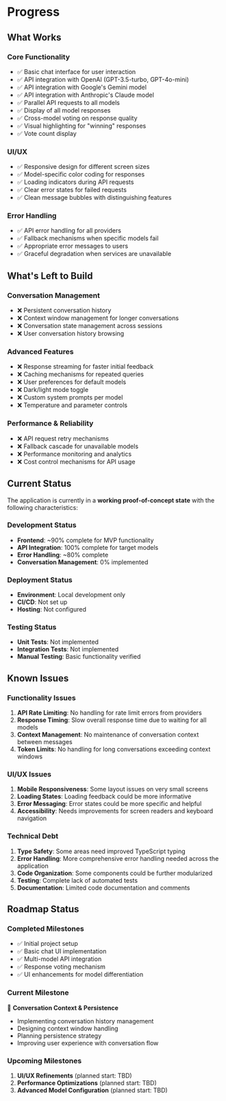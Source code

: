 # Progress

## What Works

### Core Functionality
- ✅ Basic chat interface for user interaction
- ✅ API integration with OpenAI (GPT-3.5-turbo, GPT-4o-mini)
- ✅ API integration with Google's Gemini model
- ✅ API integration with Anthropic's Claude model
- ✅ Parallel API requests to all models
- ✅ Display of all model responses
- ✅ Cross-model voting on response quality
- ✅ Visual highlighting for "winning" responses
- ✅ Vote count display

### UI/UX
- ✅ Responsive design for different screen sizes
- ✅ Model-specific color coding for responses
- ✅ Loading indicators during API requests
- ✅ Clear error states for failed requests
- ✅ Clean message bubbles with distinguishing features

### Error Handling
- ✅ API error handling for all providers
- ✅ Fallback mechanisms when specific models fail
- ✅ Appropriate error messages to users
- ✅ Graceful degradation when services are unavailable

## What's Left to Build

### Conversation Management
- ❌ Persistent conversation history
- ❌ Context window management for longer conversations
- ❌ Conversation state management across sessions
- ❌ User conversation history browsing

### Advanced Features
- ❌ Response streaming for faster initial feedback
- ❌ Caching mechanisms for repeated queries
- ❌ User preferences for default models
- ❌ Dark/light mode toggle
- ❌ Custom system prompts per model
- ❌ Temperature and parameter controls

### Performance & Reliability
- ❌ API request retry mechanisms
- ❌ Fallback cascade for unavailable models
- ❌ Performance monitoring and analytics
- ❌ Cost control mechanisms for API usage

## Current Status

The application is currently in a **working proof-of-concept state** with the following characteristics:

### Development Status
- **Frontend**: ~90% complete for MVP functionality
- **API Integration**: 100% complete for target models
- **Error Handling**: ~80% complete
- **Conversation Management**: 0% implemented

### Deployment Status
- **Environment**: Local development only
- **CI/CD**: Not set up
- **Hosting**: Not configured

### Testing Status
- **Unit Tests**: Not implemented
- **Integration Tests**: Not implemented
- **Manual Testing**: Basic functionality verified

## Known Issues

### Functionality Issues
1. **API Rate Limiting**: No handling for rate limit errors from providers
2. **Response Timing**: Slow overall response time due to waiting for all models
3. **Context Management**: No maintenance of conversation context between messages
4. **Token Limits**: No handling for long conversations exceeding context windows

### UI/UX Issues
1. **Mobile Responsiveness**: Some layout issues on very small screens
2. **Loading States**: Loading feedback could be more informative
3. **Error Messaging**: Error states could be more specific and helpful
4. **Accessibility**: Needs improvements for screen readers and keyboard navigation

### Technical Debt
1. **Type Safety**: Some areas need improved TypeScript typing
2. **Error Handling**: More comprehensive error handling needed across the application
3. **Code Organization**: Some components could be further modularized
4. **Testing**: Complete lack of automated tests
5. **Documentation**: Limited code documentation and comments

## Roadmap Status

### Completed Milestones
- ✅ Initial project setup
- ✅ Basic chat UI implementation
- ✅ Multi-model API integration
- ✅ Response voting mechanism
- ✅ UI enhancements for model differentiation

### Current Milestone
🚀 **Conversation Context & Persistence**
- Implementing conversation history management
- Designing context window handling
- Planning persistence strategy
- Improving user experience with conversation flow

### Upcoming Milestones
1. **UI/UX Refinements** (planned start: TBD)
2. **Performance Optimizations** (planned start: TBD)
3. **Advanced Model Configuration** (planned start: TBD)
